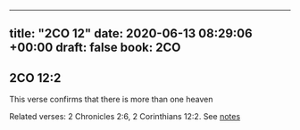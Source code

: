 
---
title: "2CO 12"
date: 2020-06-13 08:29:06 +00:00
draft: false
book: 2CO
---

## 2CO 12:2

This verse confirms that there is more than one heaven

Related verses: 2 Chronicles 2:6, 2 Corinthians 12:2. See [notes](https://my.bible.com/notes/3450913499218960591)

